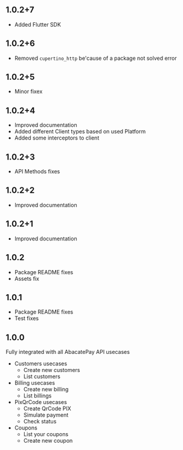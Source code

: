 ## 1.0.2+7

- Added Flutter SDK

## 1.0.2+6

- Removed `cupertino_http` be'cause of a package not solved error

## 1.0.2+5

- Minor fixex

## 1.0.2+4

- Improved documentation
- Added different Client types based on used Platform
- Added some interceptors to client

## 1.0.2+3

- API Methods fixes

## 1.0.2+2

- Improved documentation

## 1.0.2+1

- Improved documentation

## 1.0.2

- Package README fixes
- Assets fix

## 1.0.1

- Package README fixes
- Test fixes

## 1.0.0

Fully integrated with all AbacatePay API usecases

- Customers usecases
  - Create new customers
  - List customers
- Billing usecases
  - Create new billing
  - List billings
- PixQrCode usecases
  - Create QrCode PIX
  - Simulate payment
  - Check status
- Coupons
  - List your coupons
  - Create new coupon
